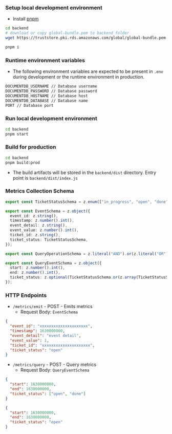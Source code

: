 ### Setup local development environment
- Install [pnpm](https://pnpm.io/installation) 

```bash
cd backend
# download or copy global-bundle.pem to backend folder
wget https://truststore.pki.rds.amazonaws.com/global/global-bundle.pem

pnpm i
```

### Runtime environment variables

- The following environment variables are expected to be present in `.env` during development or the runtime environment in production.

```txt
DOCUMENTDB_USERNAME // Database username
DOCUMENTDB_PASSWORD // Database password
DOCUMENTDB_HOSTNAME // Database host
DOCUMENTDB_DATABASE // Database name
PORT // Database port
```

### Run local development environment

```bash
cd backend
pnpm start
```

### Build for production

```bash
cd backend
pnpm build:prod
```

- The build artifacts will be stored in the `backend/dist` directory. Entry point is `backend/dist/index.js`

### Metrics Collection Schema

```ts
export const TicketStatusSchema = z.enum(["in_progress", "open", "done"]);

export const EventSchema = z.object({
  event_id: z.string(),
  timestamp: z.number().int(),
  event_detail: z.string(),
  event_value: z.number().int(),
  ticket_id: z.string(),
  ticket_status: TicketStatusSchema,
});

export const QueryOperationSchema = z.literal("AND").or(z.literal("OR"));

export const QueryEventSchema = z.object({
  start: z.number().int(),
  end: z.number().int(),
  ticket_status: z.optional(TicketStatusSchema.or(z.array(TicketStatusSchema))),
});
```

### HTTP Endpoints

- `/metrics/emit` - POST - Emits metrics
  - Request Body: `EventSchema` 

```json
{
  "event_id": "xxxxxxxxxxxxxxxxxxxxx",
  "timestamp": 1630000000,
  "event_detail": "event detail",
  "event_value": 1,
  "ticket_id": "xxxxxxxxxxxxxxxxxxxxx",
  "ticket_status": "open"
}
```

- `/metrics/query` - POST - Query metrics
  - Request Body: `QueryEventSchema`

```json
{
  "start": 1630000000,
  "end": 1630000000,
  "ticket_status": ["open", "done"]
}

{
  "start": 1630000000,
  "end": 1630000000,
  "ticket_status": "open"
}
```

